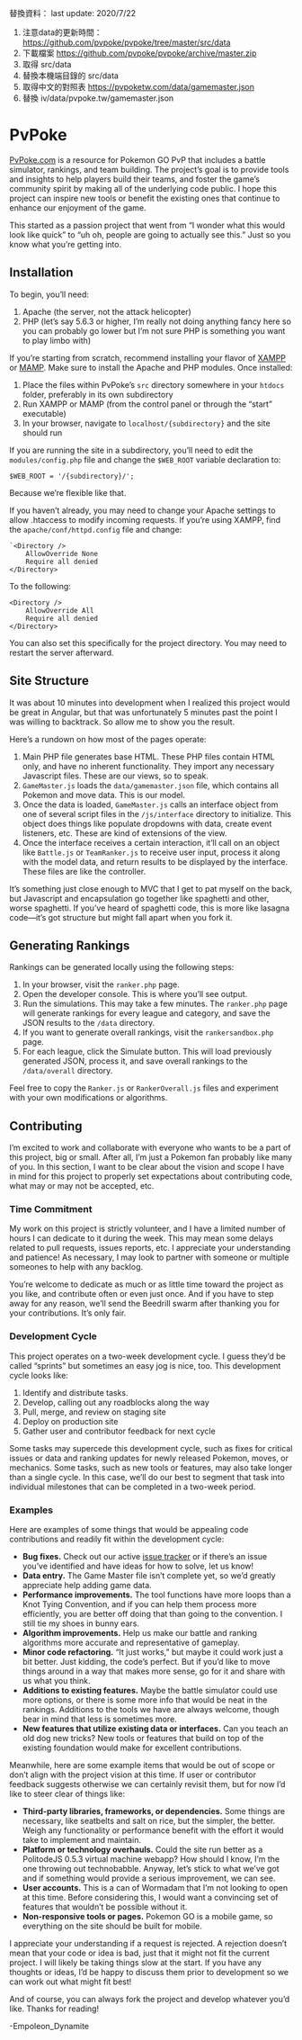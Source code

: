 替換資料：
last update: 2020/7/22

1. 注意data的更新時間：https://github.com/pvpoke/pvpoke/tree/master/src/data
2. 下載檔案 https://github.com/pvpoke/pvpoke/archive/master.zip
3. 取得 src/data
4. 替換本機端目錄的 src/data
5. 取得中文的對照表 https://pvpoketw.com/data/gamemaster.json
6. 替換 iv/data/pvpoke.tw/gamemaster.json

# PvPoke

[PvPoke.com](https://pvpoke.com) is a resource for Pokemon GO PvP that includes a battle simulator, rankings, and team building. The project’s goal is to provide tools and insights to help players build their teams, and foster the game’s community spirit by making all of the underlying code public. I hope this project can inspire new tools or benefit the existing ones that continue to enhance our enjoyment of the game.

This started as a passion project that went from “I wonder what this would look like quick” to “uh oh, people are going to actually see this.” Just so you know what you’re getting into.

## Installation

To begin, you’ll need:

1. Apache (the server, not the attack helicopter)
2. PHP (let’s say 5.6.3 or higher, I’m really not doing anything fancy here so you can probably go lower but I’m not sure PHP is something you want to play limbo with)

If you’re starting from scratch, recommend installing your flavor of [XAMPP](https://www.apachefriends.org/index.html) or [MAMP](https://www.mamp.info/en/). Make sure to install the Apache and PHP modules. Once installed:

1. Place the files within PvPoke’s `src` directory somewhere in your `htdocs` folder, preferably in its own subdirectory
2. Run XAMPP or MAMP (from the control panel or through the “start” executable)
3. In your browser, navigate to `localhost/{subdirectory}` and the site should run

If you are running the site in a subdirectory, you’ll need to edit the `modules/config.php` file and change the `$WEB_ROOT` variable declaration to:

`$WEB_ROOT = '/{subdirectory}/';`

Because we’re flexible like that.

If you haven’t already, you may need to change your Apache settings to allow .htaccess to modify incoming requests. If you’re using XAMPP, find the `apache/conf/httpd.config` file and change:

```
`<Directory />
    AllowOverride None
    Require all denied
</Directory>
```

To the following:

```
<Directory />
    AllowOverride All
    Require all denied
</Directory>
```

You can also set this specifically for the project directory. You may need to restart the server afterward.

## Site Structure

It was about 10 minutes into development when I realized this project would be great in Angular, but that was unfortunately 5 minutes past the point I was willing to backtrack. So allow me to show you the result.

Here’s a rundown on how most of the pages operate:

1. Main PHP file generates base HTML. These PHP files contain HTML only, and have no inherent functionality. They import any necessary Javascript files. These are our views, so to speak.
2. `GameMaster.js` loads the `data/gamemaster.json` file, which contains all Pokemon and move data. This is our model.
3. Once the data is loaded, `GameMaster.js` calls an interface object from one of several script files in the `/js/interface` directory to initialize. This object does things like populate dropdowns with data, create event listeners, etc. These are kind of extensions of the view.
4. Once the interface receives a certain interaction, it’ll call on an object like `Battle.js` or `TeamRanker.js` to receive user input, process it along with the model data, and return results to be displayed by the interface. These files are like the controller.

It’s something just close enough to MVC that I get to pat myself on the back, but Javascript and encapsulation go together like spaghetti and other, worse spaghetti. If you’ve heard of spaghetti code, this is more like lasagna code—it’s got structure but might fall apart when you fork it.

## Generating Rankings

Rankings can be generated locally using the following steps:

1. In your browser, visit the `ranker.php` page.
2. Open the developer console. This is where you’ll see output.
3. Run the simulations. This may take a few minutes. The `ranker.php` page will generate rankings for every league and category, and save the JSON results to the `/data` directory.
4. If you want to generate overall rankings, visit the `rankersandbox.php` page.
5. For each league, click the Simulate button. This will load previously generated JSON, process it, and save overall rankings to the `/data/overall` directory.

Feel free to copy the `Ranker.js` or `RankerOverall.js` files and experiment with your own modifications or algorithms.

## Contributing

I’m excited to work and collaborate with everyone who wants to be a part of this project, big or small. After all, I’m just a Pokemon fan probably like many of you. In this section, I want to be clear about the vision and scope I have in mind for this project to properly set expectations about contributing code, what may or may not be accepted, etc.

### Time Commitment

My work on this project is strictly volunteer, and I have a limited number of hours I can dedicate to it during the week. This may mean some delays related to pull requests, issues reports, etc. I appreciate your understanding and patience! As necessary, I may look to partner with someone or multiple someones to help with any backlog.

You’re welcome to dedicate as much or as little time toward the project as you like, and contribute often or even just once. And if you have to step away for any reason, we’ll send the Beedrill swarm after thanking you for your contributions. It’s only fair.

### Development Cycle

This project operates on a two-week development cycle. I guess they’d be called “sprints” but sometimes an easy jog is nice, too. This development cycle looks like:

1. Identify and distribute tasks.
2. Develop, calling out any roadblocks along the way
3. Pull, merge, and review on staging site
4. Deploy on production site
5. Gather user and contributor feedback for next cycle

Some tasks may supercede this development cycle, such as fixes for critical issues or data and ranking updates for newly released Pokemon, moves, or mechanics. Some tasks, such as new tools or features, may also take longer than a single cycle. In this case, we’ll do our best to segment that task into individual milestones that can be completed in a two-week period.

### Examples

Here are examples of some things that would be appealing code contributions and readily fit within the development cycle:

* **Bug fixes.** Check out our active [issue tracker](https://github.com/pvpoke/pvpoke/issues) or if there’s an issue you’ve identified and have ideas for how to solve, let us know!
* **Data entry.** The Game Master file isn’t complete yet, so we’d greatly appreciate help adding game data.
* **Performance improvements.** The tool functions have more loops than a Knot Tying Convention, and if you can help them process more efficiently, you are better off doing that than going to the convention. I still tie my shoes in bunny ears.
* **Algorithm improvements.** Help us make our battle and ranking algorithms more accurate and representative of gameplay.
* **Minor code refactoring.** “It just works,” but maybe it could work just a bit better. Just kidding, the code’s perfect. But if you’d like to move things around in a way that makes more sense, go for it and share with us what you think.
* **Additions to existing features.** Maybe the battle simulator could use more options, or there is some more info that would be neat in the rankings. Additions to the tools we have are always welcome, though bear in mind that less is sometimes more.
* **New features that utilize existing data or interfaces.** Can you teach an old dog new tricks? New tools or features that build on top of the existing foundation would make for excellent contributions.

Meanwhile, here are some example items that would be out of scope or don’t align with the project vision at this time. If user or contributor feedback suggests otherwise we can certainly revisit them, but for now I’d like to steer clear of things like:

* **Third-party libraries, frameworks, or dependencies.** Some things are necessary, like seatbelts and salt on rice, but the simpler, the better. Weigh any functionality or performance benefit with the effort it would take to implement and maintain.
* **Platform or technology overhauls.** Could the site run better as a PolitodeJS 0.5.3 virtual machine webapp? How should I know, I’m the one throwing out technobabble. Anyway, let’s stick to what we’ve got and if something would provide a serious improvement, we can see.
* **User accounts.** This is a can of Wormadam that I’m not looking to open at this time. Before considering this, I would want a convincing set of features that wouldn’t be possible without it.
* **Non-responsive tools or pages.** Pokemon GO is a mobile game, so everything on the site should be built for mobile.

I appreciate your understanding if a request is rejected. A rejection doesn’t mean that your code or idea is bad, just that it might not fit the current project. I will likely be taking things slow at the start. If you have any thoughts or ideas, I’d be happy to discuss them prior to development so we can work out what might fit best!

And of course, you can always fork the project and develop whatever you’d like. Thanks for reading!

-Empoleon_Dynamite
